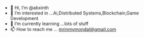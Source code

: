 - 👋 Hi, I’m @abxinth
- 👀 I’m interested in ...Ai,Distributed Systems,Blockchain,Game Development
- 🌱 I’m currently learning ...lots of stuff
- 📫 How to reach me ... mrinmymondal@gmail.com

<!---
abxinth/abxinth is a ✨ special ✨ repository because its `README.md` (this file) appears on your GitHub profile.
You can click the Preview link to take a look at your changes.
--->
